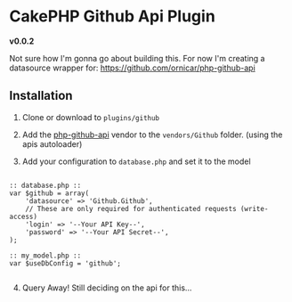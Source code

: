 # CakePHP Github Api Plugin
**v0.0.2**

Not sure how I'm gonna go about building this. For now I'm creating a datasource wrapper for:
https://github.com/ornicar/php-github-api

## Installation

1. Clone or download to `plugins/github`

2. Add the [php-github-api](https://github.com/ornicar/php-github-api) vendor to the `vendors/Github` folder. (using the apis autoloader)

3. Add your configuration to `database.php` and set it to the model

<pre><code>
:: database.php ::
var $github = array(
	'datasource' => 'Github.Github',
	// These are only required for authenticated requests (write-access)
	'login' => '--Your API Key--',
	'password' => '--Your API Secret--',
);

:: my_model.php ::
var $useDbConfig = 'github';

</code></pre>

4. Query Away! Still deciding on the api for this...



